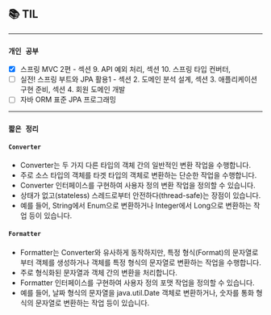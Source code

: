 
## 📚 TIL

---

### `개인 공부`
- [X] 스프링 MVC 2편 - 섹션 9. API 예외 처리, 섹션 10. 스프링 타입 컨버터, 
- [ ] 실전! 스프링 부트와 JPA 활용1 - 섹션 2. 도메인 분석 설계, 섹션 3. 애플리케이션 구현 준비, 섹션 4. 회원 도메인 개발
- [ ] 자바 ORM 표준 JPA 프로그래밍

---
### `짧은 정리`

#### `Converter` 
- Converter는 두 가지 다른 타입의 객체 간의 일반적인 변환 작업을 수행합니다.
- 주로 소스 타입의 객체를 타겟 타입의 객체로 변환하는 단순한 작업을 수행합니다.
- Converter 인터페이스를 구현하여 사용자 정의 변환 작업을 정의할 수 있습니다.
- 상태가 없고(stateless) 스레드로부터 안전하다(thread-safe)는 장점이 있습니다.
- 예를 들어, String에서 Enum으로 변환하거나 Integer에서 Long으로 변환하는 작업 등이 있습니다.


#### `Formatter`
- Formatter는 Converter와 유사하게 동작하지만, 특정 형식(Format)의 문자열로부터 객체를 생성하거나 객체를 특정 형식의 문자열로 변환하는 작업을 수행합니다.
- 주로 형식화된 문자열과 객체 간의 변환을 처리합니다.
- Formatter 인터페이스를 구현하여 사용자 정의 포맷 작업을 정의할 수 있습니다.
- 예를 들어, 날짜 형식의 문자열을 java.util.Date 객체로 변환하거나, 숫자를 통화 형식의 문자열로 변환하는 작업 등이 있습니다.


